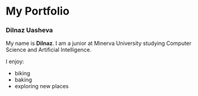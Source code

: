 # My Portfolio

### Dilnaz Uasheva

My name is **Dilnaz**. I am a junior at Minerva University studying Computer Science and Artificial Intelligence.

I enjoy:
- biking
- baking
- exploring new places